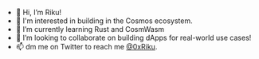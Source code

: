 - 👋 Hi, I’m Riku!
- 👀 I'm interested in building in the Cosmos ecosystem.
- 🌱 I’m currently learning Rust and CosmWasm
- 💞️ I’m looking to collaborate on building dApps for real-world use cases!
- 📫 dm me on Twitter to reach me [@0xRiku](https://twitter.com/0xriku).

<!---
0xriku/0xriku is a ✨ special ✨ repository because its `README.md` (this file) appears on your GitHub profile.
You can click the Preview link to take a look at your changes.
--->
